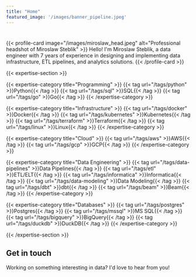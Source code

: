```yaml
---
title: "Home"
featured_image: '/images/banner_pipeline.jpeg'
---
```


# 

{{< profile-card image="/images/miroslaw_head.jpeg" alt="Professional headshot of Miroslaw Steblik" >}}
Hello! I'm Miroslaw Steblik, a data engineer with 7 years of experience in designing and implementing data infrastructure, ETL pipelines, and analytics solutions.
{{< /profile-card >}}

{{< expertise-section >}}

{{< expertise-category title="Programming" >}}
{{< tag url="/tags/python" >}}Python{{< /tag >}}
{{< tag url="/tags/sql" >}}SQL{{< /tag >}}
{{< tag url="/tags/go" >}}Go{{< /tag >}}
{{< /expertise-category >}}

{{< expertise-category title="Infrastructure" >}}
{{< tag url="/tags/docker" >}}Docker{{< /tag >}}
{{< tag url="/tags/kubernetes" >}}Kubernetes{{< /tag >}}
{{< tag url="/tags/terraform" >}}Terraform{{< /tag >}}
{{< tag url="/tags/linux" >}}Linux{{< /tag >}}
{{< /expertise-category >}}

{{< expertise-category title="Cloud" >}}
{{< tag url="/tags/aws" >}}AWS{{< /tag >}}
{{< tag url="/tags/gcp" >}}GCP{{< /tag >}}
{{< /expertise-category >}}

{{< expertise-category title="Data Engineering" >}}
{{< tag url="/tags/data-pipelines" >}}Data Pipelines{{< /tag >}}
{{< tag url="/tags/etl" >}}ETL/ELT{{< /tag >}}
{{< tag url="/tags/informatica" >}}Informatica{{< /tag >}}
{{< tag url="/tags/data-modeling" >}}Data Modeling{{< /tag >}}
{{< tag url="/tags/dbt" >}}dbt{{< /tag >}}
{{< tag url="/tags/beam" >}}Beam{{< /tag >}}
{{< /expertise-category >}}

{{< expertise-category title="Databases" >}}
{{< tag url="/tags/postgres" >}}Postgres{{< /tag >}}
{{< tag url="/tags/mssql" >}}MS SQL{{< /tag >}}
{{< tag url="/tags/bigquery" >}}BigQuery{{< /tag >}}
{{< tag url="/tags/duckdb" >}}DuckDB{{< /tag >}}
{{< /expertise-category >}}

{{< /expertise-section >}}

## Get in touch
Working on something interesting in data? I'd love to hear from you!
